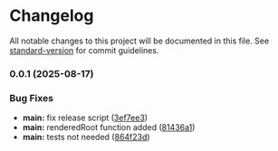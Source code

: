 # Changelog

All notable changes to this project will be documented in this file. See [standard-version](https://github.com/conventional-changelog/standard-version) for commit guidelines.

### 0.0.1 (2025-08-17)


### Bug Fixes

* **main:** fix release script ([3ef7ee3](https://github.com/silentium-lab/silentium-morphdom/commit/3ef7ee314ee25d3dafd72143af99f87b589b78d7))
* **main:** renderedRoot function added ([81436a1](https://github.com/silentium-lab/silentium-morphdom/commit/81436a1ad7de91d8231831b1bc0fd7ec4089e40b))
* **main:** tests not needed ([864f23d](https://github.com/silentium-lab/silentium-morphdom/commit/864f23d63faedf14a987a58dcc7ed147e0c1e990))
